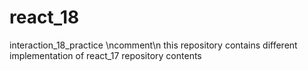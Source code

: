 # react_18
interaction_18_practice \ncomment\n this repository contains different implementation of react_17 repository contents
